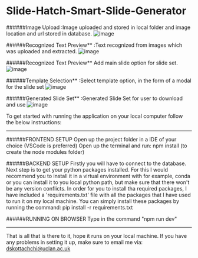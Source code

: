 # Slide-Hatch-Smart-Slide-Generator

######Image Upload
:Image uploaded and stored in local folder and image location and url stored in database.
![image](https://user-images.githubusercontent.com/36261653/120465271-6a9e6c00-c3bb-11eb-931b-fd83a7d158e8.png)


######Recognized Text Preview**
:Text recognized from images which was uploaded and extracted.
![image](https://user-images.githubusercontent.com/36261653/120465332-7c800f00-c3bb-11eb-9bd2-e5db75d43ed4.png)


######Recognized Text Preview**
Add main slide option for slide set.
![image](https://user-images.githubusercontent.com/36261653/120465388-8c97ee80-c3bb-11eb-878a-73de1388f811.png)

######Template Selection**
:Select template option, in the form of a modal for the slide set
![image](https://user-images.githubusercontent.com/36261653/120465441-9ae60a80-c3bb-11eb-94ea-7d1469bc874e.png)

######Generated Slide Set**
:Generated Slide Set for user to download and use
![image](https://user-images.githubusercontent.com/36261653/120465556-ba7d3300-c3bb-11eb-8ecf-d0625780a4e7.png)




To get started with running the application on your local computer follow the below instructions:

*********************************************************************************************************************************************

######FRONTEND SETUP
Open up the project folder in a IDE of your choice (VSCode is preferred)
Open up the terminal and run: npm install (to create the node modules folder)

######BACKEND SETUP
Firstly you will have to connect to the database. Next step is to get your python packages installed. For this I would recommend you to install it in a virtual environment with for example, conda or you can install it to you local python path, but make sure that there won't be any version conflicts. In order for you to install tha required packages, I have included a 'requirements.txt' file with all the packages that I have used to run it on my local machine. You can simply install these packages by running the command:
pip install -r requirements.txt

######RUNNING ON BROWSER
Type in the command "npm run dev"

*********************************************************************************************************************************************

That is all that is there to it, hope it runs on your local machine. If you have any problems in setting it up, make sure to email me via: dskottachchi@uclan.ac.uk
